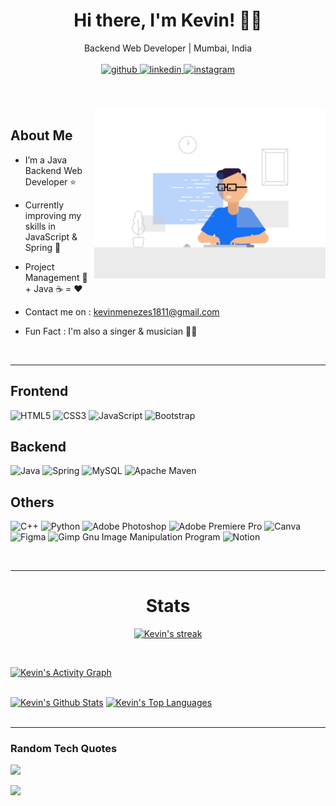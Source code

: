 # <div align="center">Hi there, I'm Kevin! 🙋‍♂️</div>  
  

<div align="center">Backend Web Developer | Mumbai, India</div>  
  
<br/>
<div align="center">
<a href="https://github.com/Kevin-Menezes" target="_blank">
<img src=https://img.shields.io/badge/github-%2324292e.svg?&style=for-the-badge&logo=github&logoColor=white alt=github style="margin-bottom: 5px;" />
</a>
<a href="https://linkedin.com/in/kevin-menezes-km18" target="_blank">
<img src=https://img.shields.io/badge/linkedin-%231E77B5.svg?&style=for-the-badge&logo=linkedin&logoColor=white alt=linkedin style="margin-bottom: 5px;" />
</a>
<a href="https://instagram.com/kevvv_18_" target="_blank">
<img src=https://img.shields.io/badge/instagram-%23000000.svg?&style=for-the-badge&logo=instagram&logoColor=white alt=instagram style="margin-bottom: 5px;" />
</a>  
</div>  


<br/>  
<br/>
<br/>

<img align="right" alt="Coding" width="370" height="270" src="https://github.com/Kevin-Menezes/Kevin-Menezes/blob/main/Coder.gif">


## About Me  
- I’m a Java Backend Web Developer ⭐     
  

-  Currently improving my skills in JavaScript & Spring 🍃    
  

- Project Management 📝 + Java ☕ = ❤️    
  

- Contact me on : kevinmenezes1811@gmail.com   
  

- Fun Fact : I'm also a singer & musician 🎹🎸  



<br />
<hr>

## Frontend
![HTML5](https://img.shields.io/badge/html5-%23E34F26.svg?style=for-the-badge&logo=html5&logoColor=white) ![CSS3](https://img.shields.io/badge/css3-%231572B6.svg?style=for-the-badge&logo=css3&logoColor=white)  ![JavaScript](https://img.shields.io/badge/javascript-%23323330.svg?style=for-the-badge&logo=javascript&logoColor=%23F7DF1E) ![Bootstrap](https://img.shields.io/badge/bootstrap-%23563D7C.svg?style=for-the-badge&logo=bootstrap&logoColor=white)

## Backend
![Java](https://img.shields.io/badge/java-%23ED8B00.svg?style=for-the-badge&logo=java&logoColor=white) ![Spring](https://img.shields.io/badge/spring-%236DB33F.svg?style=for-the-badge&logo=spring&logoColor=white) ![MySQL](https://img.shields.io/badge/mysql-%2300f.svg?style=for-the-badge&logo=mysql&logoColor=white) ![Apache Maven](https://img.shields.io/badge/Apache%20Maven-C71A36?style=for-the-badge&logo=Apache%20Maven&logoColor=white)

## Others
![C++](https://img.shields.io/badge/c++-%2300599C.svg?style=for-the-badge&logo=c%2B%2B&logoColor=white) ![Python](https://img.shields.io/badge/python-3670A0?style=for-the-badge&logo=python&logoColor=ffdd54) ![Adobe Photoshop](https://img.shields.io/badge/adobephotoshop-%2331A8FF.svg?style=for-the-badge&logo=adobephotoshop&logoColor=white) ![Adobe Premiere Pro](https://img.shields.io/badge/Adobe%20Premiere%20Pro-9999FF.svg?style=for-the-badge&logo=Adobe%20Premiere%20Pro&logoColor=white) ![Canva](https://img.shields.io/badge/Canva-%2300C4CC.svg?style=for-the-badge&logo=Canva&logoColor=white) 	![Figma](https://img.shields.io/badge/figma-%23F24E1E.svg?style=for-the-badge&logo=figma&logoColor=white) ![Gimp Gnu Image Manipulation Program](https://img.shields.io/badge/Gimp-657D8B?style=for-the-badge&logo=gimp&logoColor=FFFFFF) ![Notion](https://img.shields.io/badge/Notion-%23000000.svg?style=for-the-badge&logo=notion&logoColor=white)

<br />
<hr>

<h1 align="center">Stats</h1>
<p align="center">
    <a href="https://github.com/Kevin-Menezes/github-readme-streak-stats">
        <img title="Streaks🔥" alt="Kevin's streak" src="https://github-readme-streak-stats.herokuapp.com/?user=Kevin-Menezes&theme=black-ice&hide_border=true&stroke=B6B6B6&background=000000&fire=FA8B00&ring=FA8B00&currStreakLabel=FA8B00&sideNums=FA8B00"/>
    </a>
</p>

<br/>


<a href="https://github.com/Kevin-Menezes/github-readme-activity-graph"><img alt="Kevin's Activity Graph" src="https://activity-graph.herokuapp.com/graph?username=Kevin-Menezes&bg_color=0D1117&color=FA8B00&line=FA8B00&point=FFFFFF&hide_border=true" /></a>

<br/>
    <a href="https://github.com/Kevin-Menezes/github-readme-stats"><img alt="Kevin's Github Stats" src="https://github-readme-stats.vercel.app/api?username=Kevin-Menezes&show_icons=true&count_private=true&theme=react&hide_border=true&bg_color=000000&icon_color=FA8B00&title_color=FA8B00" /></a>
  <a href="https://github.com/Kevin-Menezes/github-readme-stats"><img alt="Kevin's Top Languages" src="https://github-readme-stats.vercel.app/api/top-langs/?username=Kevin-Menezes&langs_count=8&count_private=true&layout=compact&theme=react&hide_border=true&bg_color=000000&title_color=FA8B00" /></a>
 
<br/>
 

<!--
![](https://github-readme-stats.vercel.app/api?username=Kevin-Menezes&theme=highcontrast&hide_border=true&include_all_commits=true&count_private=true)
![](https://github-readme-streak-stats.herokuapp.com/?user=Kevin-Menezes&theme=highcontrast&hide_border=true)<br/>
![](https://github-readme-stats.vercel.app/api/top-langs/?username=Kevin-Menezes&theme=highcontrast&hide_border=true&include_all_commits=true&count_private=true&layout=compact)

<br /> -->

<br/>
<hr>

<!--
## 🏆 GitHub Trophies
![](https://github-profile-trophy.vercel.app/?username=Kevin-Menezes&theme=onedark&no-frame=true&no-bg=true&margin-w=4) -->

### Random Tech Quotes
![](https://quotes-github-readme.vercel.app/api?type=horizontal&theme=dark)

[![](https://visitcount.itsvg.in/api?id=Kevin-Menezes&icon=5&color=12)](https://github.com/Kevin-Menezes)
